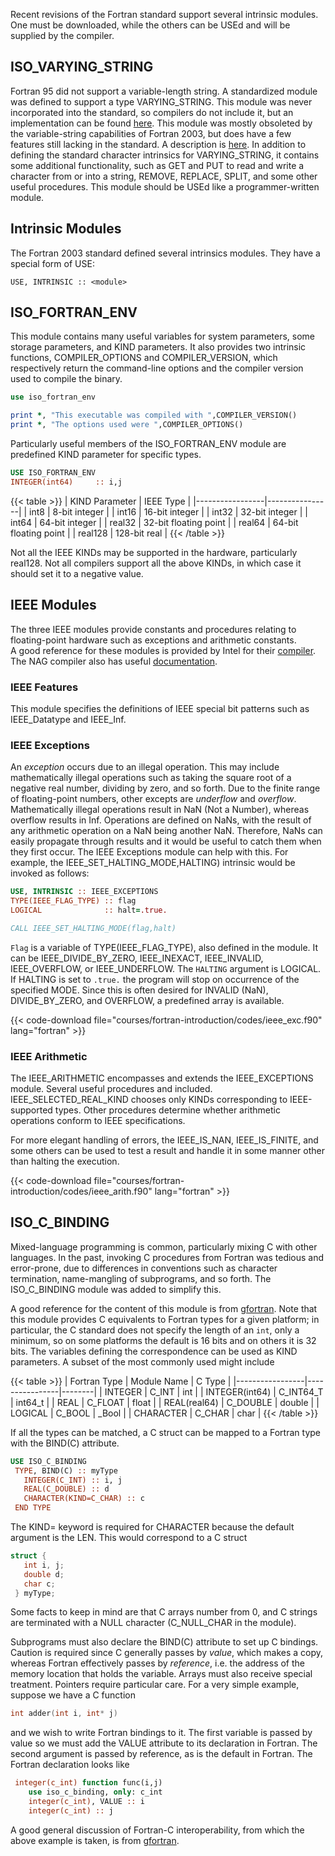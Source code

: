 Recent revisions of the Fortran standard support several intrinsic modules.  
One must be downloaded, while the others can be USEd and will be supplied by the compiler.

## ISO_VARYING_STRING

Fortran 95 did not support a variable-length string.  A standardized module was defined to support a type VARYING_STRING.  This module was never incorporated into the standard, so compilers do not include it, but an implementation can be found [here](http://www.astro.wisc.edu/~townsend/static.php?ref=iso-varying-string).  This module was mostly obsoleted by the variable-string capabilities of Fortran 2003, but does have a few features still lacking in the standard.  A description is [here](http://numat.net/fortran/is1539-2-99.html).  In addition to defining the standard character intrinsics for VARYING_STRING, it contains some additional functionality, such as GET and PUT to read and write a character from or into a string, REMOVE, REPLACE, SPLIT, and some other useful procedures.
This module should be USEd like a programmer-written module.

## Intrinsic Modules

The Fortran 2003 standard defined several intrinsics modules.  They have a special form of USE:
```
USE, INTRINSIC :: <module>
```

## ISO_FORTRAN_ENV

This module contains many useful variables for system parameters, some storage parameters, and KIND parameters.  It also provides two intrinsic functions, COMPILER_OPTIONS and COMPILER_VERSION, which respectively return the command-line options and the compiler version used to compile the binary.
```fortran
use iso_fortran_env

print *, "This executable was compiled with ",COMPILER_VERSION()
print *, "The options used were ",COMPILER_OPTIONS()
```
Particularly useful members of the ISO_FORTRAN_ENV module are predefined KIND parameter for specific types.  
```fortran
USE ISO_FORTRAN_ENV
INTEGER(int64)     :: i,j
```

{{< table >}}
|  KIND Parameter | IEEE Type |
|-----------------|----------------|
|  int8           | 8-bit integer  |
|  int16          | 16-bit integer |
|  int32          | 32-bit integer |
|  int64          | 64-bit integer |
|  real32         | 32-bit floating point |
|  real64         | 64-bit floating point |
|  real128        | 128-bit real          |
{{< /table >}}

Not all the IEEE KINDs may be supported in the hardware, particularly real128.
Not all compilers support all the above KINDs, in which case it should set it to a negative value.

## IEEE Modules

The three IEEE modules provide constants and procedures relating to floating-point hardware such as exceptions and arithmetic constants.  
A good reference for these modules is provided by Intel for their [compiler](https://software.intel.com/content/www/us/en/develop/documentation/fortran-compiler-oneapi-dev-guide-and-reference/top/language-reference/program-units-and-procedures/intrinsic-modules/ieee-intrinsic-modules-and-procedures/ieee-intrinsic-modules-quick-reference-tables.html#ieee-intrinsic-modules-quick-reference-tables).  The NAG compiler also has useful [documentation](https://www.nag.com/nagware/np/r70_doc/manual/compiler_9_6.html#AUTOTOC_9_6).

### IEEE Features

This module specifies the definitions of IEEE special bit patterns such as IEEE_Datatype and IEEE_Inf.

### IEEE Exceptions

An _exception_ occurs due to an illegal operation.  This may include mathematically illegal operations such as taking the square root of a negative real number, dividing by zero, and so forth.  Due to the finite range of floating-point numbers, other excepts are _underflow_ and _overflow_.  Mathematically illegal operations result in NaN (Not a Number), whereas overflow results in Inf.  Operations are defined on NaNs, with the result of any arithmetic operation on a NaN being another NaN.  Therefore, NaNs can easily propagate through results and it would be useful to catch them when they first occur.  The IEEE Exceptions module can help with this.
For example, the IEEE_SET_HALTING_MODE,HALTING) intrinsic would be invoked as follows:
```fortran
USE, INTRINSIC :: IEEE_EXCEPTIONS
TYPE(IEEE_FLAG_TYPE) :: flag
LOGICAL              :: halt=.true.

CALL IEEE_SET_HALTING_MODE(flag,halt)
```
`Flag` is a variable of TYPE(IEEE_FLAG_TYPE), also defined in the module.  It can be IEEE_DIVIDE_BY_ZERO, IEEE_INEXACT, IEEE_INVALID, IEEE_OVERFLOW, or IEEE_UNDERFLOW.  The `HALTING` argument is LOGICAL.  If HALTING is set to `.true.` the program will stop on occurrence of the specified MODE. Since this is often desired for INVALID (NaN), DIVIDE_BY_ZERO, and OVERFLOW, a predefined array is available.

{{< code-download file="courses/fortran-introduction/codes/ieee_exc.f90" lang="fortran" >}}

### IEEE Arithmetic

The IEEE_ARITHMETIC encompasses and extends the IEEE_EXCEPTIONS module.
Several useful procedures and included. IEEE_SELECTED_REAL_KIND chooses only KINDs corresponding to IEEE-supported types. Other procedures determine whether arithmetic operations conform to IEEE specifications.  

For more elegant handling of errors, the IEEE_IS_NAN, IEEE_IS_FINITE, and some others can be used to test a result and handle it in some manner other than halting the execution.

{{< code-download file="courses/fortran-introduction/codes/ieee_arith.f90" lang="fortran" >}}

## ISO_C_BINDING

Mixed-language programming is common, particularly mixing C with other languages.  In the past, invoking C procedures from Fortran was tedious and error-prone, due to differences in conventions such as character termination, name-mangling of subprograms, and so forth.  The ISO_C_BINDING module was added to simplify this.

A good reference for the content of this module is from [gfortran](https://gcc.gnu.org/onlinedocs/gfortran/ISO_005fC_005fBINDING.html#ISO_005fC_005fBINDING). Note that this module provides C equivalents to Fortran types for a given platform; in particular, the C standard does not specify the length of an `int`, only a minimum, so on some platforms the default is 16 bits and on others it is 32 bits.  The variables defining the correspondence can be used as KIND parameters.  A subset of the most commonly used might include

{{< table >}}
|  Fortran Type |  Module Name     | C Type |
|-----------------|----------------|--------|
|  INTEGER        | C_INT          | int    |
|  INTEGER(int64) | C_INT64_T     | int64_t |
|  REAL           | C_FLOAT |       float   |
|  REAL(real64)   | C_DOUBLE |      double  |
|  LOGICAL        | C_BOOL   |      \_Bool  |
|  CHARACTER      | C_CHAR   |     char     |
{{< /table >}}

If all the types can be matched, a C struct can be mapped to a Fortran type with the BIND(C) attribute.
```fortran
USE ISO_C_BINDING
 TYPE, BIND(C) :: myType
   INTEGER(C_INT) :: i, j
   REAL(C_DOUBLE) :: d
   CHARACTER(KIND=C_CHAR) :: c
 END TYPE
```
The KIND= keyword is required for CHARACTER because the default argument is the LEN.
This would correspond to a C struct
```C
struct {
   int i, j;
   double d;
   char c;
 } myType;
```
Some facts to keep in mind are that C arrays number from 0, and C strings are terminated with a NULL character (C_NULL_CHAR in the module).

Subprograms must also declare the BIND(C) attribute to set up C bindings.
Caution is required since C generally passes by _value_, which makes a copy, whereas Fortran effectively passes by _reference_, i.e. the address of the memory location that holds the variable.  Arrays must also receive special treatment. Pointers require particular care. 
For a very simple example, suppose we have a C function
```C
int adder(int i, int* j)
```
and we wish to write Fortran bindings to it.  The first variable is passed by value so we must add the VALUE attribute to its declaration in Fortran.  The second argument is passed by reference, as is the default in Fortran.  The Fortran declaration looks like
```fortran
 integer(c_int) function func(i,j)
    use iso_c_binding, only: c_int
    integer(c_int), VALUE :: i
    integer(c_int) :: j
```

A good general discussion of Fortran-C interoperability, from which the above example is taken, is from [gfortran](https://gcc.gnu.org/onlinedocs/gfortran/Interoperability-with-C.html#Interoperability-with-C).
